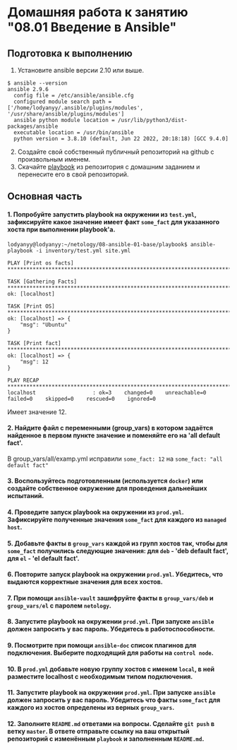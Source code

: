 # Домашняя работа к занятию "08.01 Введение в Ansible"

## Подготовка к выполнению
1. Установите ansible версии 2.10 или выше.
```
$ ansible --version
ansible 2.9.6
  config file = /etc/ansible/ansible.cfg
  configured module search path = ['/home/lodyanyy/.ansible/plugins/modules', '/usr/share/ansible/plugins/modules']
  ansible python module location = /usr/lib/python3/dist-packages/ansible
  executable location = /usr/bin/ansible
  python version = 3.8.10 (default, Jun 22 2022, 20:18:18) [GCC 9.4.0]

```
2. Создайте свой собственный публичный репозиторий на github с произвольным именем.
3. Скачайте [playbook](./playbook/) из репозитория с домашним заданием и перенесите его в свой репозиторий.

## Основная часть
#### 1. Попробуйте запустить playbook на окружении из `test.yml`, зафиксируйте какое значение имеет факт `some_fact` для указанного хоста при выполнении playbook'a.
```
lodyanyy@lodyanyy:~/netology/08-ansible-01-base/playbook$ ansible-playbook -i inventory/test.yml site.yml

PLAY [Print os facts] *********************************************************************************************************************************************************************************************************************************************************

TASK [Gathering Facts] ********************************************************************************************************************************************************************************************************************************************************
ok: [localhost]

TASK [Print OS] ***************************************************************************************************************************************************************************************************************************************************************
ok: [localhost] => {
    "msg": "Ubuntu"
}

TASK [Print fact] *************************************************************************************************************************************************************************************************************************************************************
ok: [localhost] => {
    "msg": 12
}

PLAY RECAP ********************************************************************************************************************************************************************************************************************************************************************
localhost                  : ok=3    changed=0    unreachable=0    failed=0    skipped=0    rescued=0    ignored=0
```
Имеет значение 12.

#### 2. Найдите файл с переменными (group_vars) в котором задаётся найденное в первом пункте значение и поменяйте его на 'all default fact'.  
В group_vars/all/examp.yml исправили `some_fact: 12` на `some_fact: "all default fact"`
#### 3. Воспользуйтесь подготовленным (используется `docker`) или создайте собственное окружение для проведения дальнейших испытаний.
#### 4. Проведите запуск playbook на окружении из `prod.yml`. Зафиксируйте полученные значения `some_fact` для каждого из `managed host`.
#### 5. Добавьте факты в `group_vars` каждой из групп хостов так, чтобы для `some_fact` получились следующие значения: для `deb` - 'deb default fact', для `el` - 'el default fact'.
#### 6.  Повторите запуск playbook на окружении `prod.yml`. Убедитесь, что выдаются корректные значения для всех хостов.
#### 7. При помощи `ansible-vault` зашифруйте факты в `group_vars/deb` и `group_vars/el` с паролем `netology`.
#### 8. Запустите playbook на окружении `prod.yml`. При запуске `ansible` должен запросить у вас пароль. Убедитесь в работоспособности.
#### 9. Посмотрите при помощи `ansible-doc` список плагинов для подключения. Выберите подходящий для работы на `control node`.
#### 10. В `prod.yml` добавьте новую группу хостов с именем  `local`, в ней разместите localhost с необходимым типом подключения.
#### 11. Запустите playbook на окружении `prod.yml`. При запуске `ansible` должен запросить у вас пароль. Убедитесь что факты `some_fact` для каждого из хостов определены из верных `group_vars`.
#### 12. Заполните `README.md` ответами на вопросы. Сделайте `git push` в ветку `master`. В ответе отправьте ссылку на ваш открытый репозиторий с изменённым `playbook` и заполненным `README.md`.
